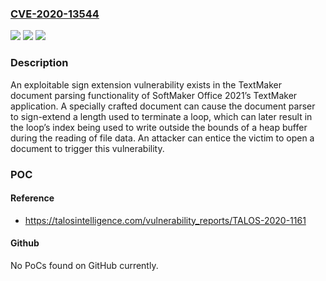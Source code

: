 ### [CVE-2020-13544](https://cve.mitre.org/cgi-bin/cvename.cgi?name=CVE-2020-13544)
![](https://img.shields.io/static/v1?label=Product&message=Softmaker&color=blue)
![](https://img.shields.io/static/v1?label=Version&message=SoftMaker%20Software%20GmbH%20SoftMaker%20Office%20TextMaker%202021%20(revision%201014)%20&color=brightgreen)
![](https://img.shields.io/static/v1?label=Vulnerability&message=CWE-194%3A%20Unexpected%20Sign%20Extension&color=brightgreen)

### Description

An exploitable sign extension vulnerability exists in the TextMaker document parsing functionality of SoftMaker Office 2021’s TextMaker application. A specially crafted document can cause the document parser to sign-extend a length used to terminate a loop, which can later result in the loop’s index being used to write outside the bounds of a heap buffer during the reading of file data. An attacker can entice the victim to open a document to trigger this vulnerability.

### POC

#### Reference
- https://talosintelligence.com/vulnerability_reports/TALOS-2020-1161

#### Github
No PoCs found on GitHub currently.

